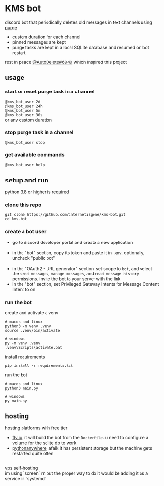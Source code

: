 # KMS bot
discord bot that periodically deletes old messages in text channels using [purge](https://discordpy.readthedocs.io/en/stable/api.html?highlight=purge#discord.TextChannel.purge)<br>
- custom duration for each channel 
- pinned messages are kept
- purge tasks are kept in a local SQLite database and resumed on bot restart<br>

rest in peace [@AutoDelete#6949](https://github.com/riking/AutoDelete) which inspired this project

## usage
### start or reset purge task in a channel
`@kms_bot_user 2d`<br>
`@kms_bot_user 24h`<br>
`@kms_bot_user 5m`<br>
`@kms_bot_user 30s`<br>
or any custom duration 
### stop purge task in a channel
`@kms_bot_user stop`
### get available commands
`@kms_bot_user help`

## setup and run
python 3.8 or higher is required<br>
### clone this repo
```
git clone https://github.com/internetisgone/kms-bot.git
cd kms-bot
```
### create a bot user
- go to discord developer portal and create a new application<br><br>
- in the "bot" section, copy its token and paste it in `.env`. optionally, uncheck "public bot"<br><br>
- in the "OAuth2 - URL generator" section, set scope to `bot`, and select the `send messages`, `manage messages`, and `read message history` permissions. invite the bot to your server with the link 
- in the "bot" section, set Privileged Gateway Intents for Message Content Intent to on
### run the bot
create and activate a venv
```
# macos and linux
python3 -m venv .venv
source .venv/bin/activate

# windows
py -m venv .venv
.venv\Scripts\activate.bat
```
install requirements
```
pip install -r requirements.txt
```
run the bot
```
# macos and linux
python3 main.py

# windows
py main.py
```

## hosting
hosting platforms with free tier 
- [fly.io](https://fly.io/). it will build the bot from the `Dockerfile`. u need to configure a volume for the sqlite db to work
- [pythonanywhere](https://www.pythonanywhere.com/). afaik it has persistent storage but the machine gets restarted quite often
<br>
vps self-hosting<br>
im using `screen` rn but the proper way to do it would be adding it as a service in `systemd`
